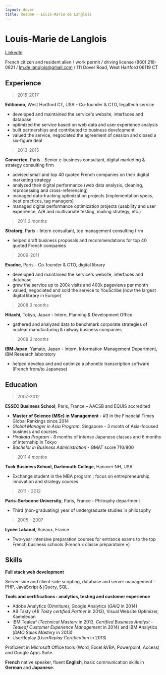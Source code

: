 ```yaml
---
layout: dover
title: Resume - Louis-Marie de Langlois
---
```

# Louis-Marie de Langlois
[LinkedIn](https://linkedin.com/in/louismariedelanglois/?locale=en_US)

French citizen and resident alien / work permit / driving license
(860) 218-0821 / lm.de.langlois@gmail.com / 111 Dover Road, West Hartford 06119 CT

## Experience

> 2015-2017

__Editioneo__, West Hartford CT, USA - Co-founder & CTO, legaltech service
- developed and maintained the service's website, interfaces and database
- optimized the service based on web data and user experience analysis
- built partnerships and contributed to business development
- valued the service, negociated the agreement of cession and closed a six-figure deal

> 2013-2015

__Converteo__, Paris - Senior e-business consultant, digital marketing & strategy consulting firm
- advised small and top 40 quoted French companies on their digital marketing strategy
- analyzed their digital performance (web data analysis, cleaning, reprocessing and cross-referencing)
- managed data-tracking optimization projects (implementation specs, best practices, tag managers)
- managed digital performance optimization projects (usability and user experience, A/B and multivariate testing, mailing strategy, etc.)

> 2011 _3 months_

__Stratorg__, Paris - Intern consultant, top management consulting firm
- helped draft business proposals and recommendations for top 40 quoted French companies

> 2009-2011

__Evadoc__, Paris - Co-founder & CTO, digital library
- developed and maintained the service's website, interfaces and database
- grew the service up to 200k visits and 400k pageviews per month
- valued, negociated and sold the service to YouScribe (now the largest digital library in Europe)

<!--
> 2009

__WordAppeal__, Paris, France - Freelance, online communications consulting agency
- content integration in websites for top 40 quoted French companies
-->
> 2008 _3 months_

__Hitachi__, Tokyo, Japan - Intern, Planning & Development Office
- gathered and analyzed data to benchmark corporate strategies of nuclear manufacturing & railway business companies

> 2008 _3 months_

__IBM Japan__, Yamato, Japan - Intern, Information Management Department, IBM Research laboratory
- helped develop and and optimize a phonetic transcription software (French from/to Japanese)

## Education

> 2007-2012

__ESSEC Business School__, Paris, France – AACSB and EQUIS accredited
- __Master of Science (MSc) in Management__ - #3 in the Financial Times Global Rankings since 2014
- *Global Manager in Asia Program*, Singapore - 3 month of Asia-focused business and courses
- *Hirakata Program* - 8 months of intense Japanese classes and 6 months of internship in Tokyo
- *Bachelor in Business Administration* - GMAT score 710/800

> 2011 _4 months_

__Tuck Business School, Dartmouth College__, Hanover NH, USA
- Exchange student in the MBA program ; focus on entrepreneurship, innovation and strategy courses

> 2011 - 2012

__Paris-Sorbonne University__, Paris, France - Philosphy department
- Third (non-graduating) year of undergraduate studies in philosophy

> 2005 - 2007

__Lycée Lakanal__, Sceaux, France
- Two-year intensive preparation courses for entrance exams to the top French business schools (French « classe préparatoire »)

<!--
> 2005

__Lycée Emile Zola__, Rennes, France
- High School Diploma (French scientific « Baccalauréat »)
-->
## Skills

__Full stack web development__

 Server-side and client-side scripting, database and server management - PHP, JavaScript & jQuery, SQL.

__Tools and certifications : analytics, testing and customer experience__

- Adobe Analytics (Omniture), Google Analytics (*GAIQ* in 2014)
- AB Tasty (*AB Tasty certified Partner* in 2013), Visual Website Optimizer, Kameleoon
- IBM Tealeaf (*Technical Mastery* in 2013, *Certified Business Analyst - Tealeaf Customer Experience Management* in 2014) and IBM Analytics (*DMO Sales Mastery* in 2013)
- UserReplay (*UserReplay Certification* in 2013)

Proficient in Microsoft Office tools (Word, Excel &VBA, Powerpoint, Access) and Google Apps Suite.

__French__ native speaker, fluent __English__, basic communication skills in __German__ and __Japanese__.

<!--
## Sport and leisure

Avid reader and traveler, played the piano for several years, underwater hockey, hiking, scuba (autonomous diver certification) and free diving.
-->
